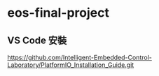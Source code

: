 # eos-final-project

## VS Code 安裝
https://github.com/Intelligent-Embedded-Control-Laboratory/PlatformIO_Installation_Guide.git

